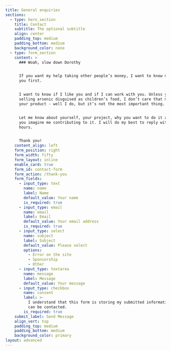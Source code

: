 ```yaml
---
title: General enquiries
sections:
  - type: hero_section
    title: Contact
    subtitle: The optional subtitle
    align: center
    padding_top: medium
    padding_bottom: medium
    background_color: none
  - type: form_section
    content: >
      ### Woah, slow down Dorothy


      If you want my help taking other people’s money, I want to know more about
      you first.


      I want to know if I like you and if I can work with you. Unless you’re
      selling arsenic disguised as children’s food, I don’t care that much about
      your product - well I do, but it’s not the most important thing.


      Let me know about yourself, your project, why you want to do it and how
      you imagine me contributing to it. I will do my best to reply within 48
      hours.


      Thank you!
    content_align: left
    form_position: right
    form_width: fifty
    form_layout: inline
    enable_card: true
    form_id: contact-form
    form_action: /thank-you
    form_fields:
      - input_type: text
        name: name
        label: Name
        default_value: Your name
        is_required: true
      - input_type: email
        name: email
        label: Email
        default_value: Your email address
        is_required: true
      - input_type: select
        name: subject
        label: Subject
        default_value: Please select
        options:
          - Error on the site
          - Sponsorship
          - Other
      - input_type: textarea
        name: message
        label: Message
        default_value: Your message
      - input_type: checkbox
        name: consent
        label: >-
          I understand that this form is storing my submitted information so I
          can be contacted.
        is_required: true
    submit_label: Send Message
    align_vert: top
    padding_top: medium
    padding_bottom: medium
    background_color: primary
layout: advanced
---
```

